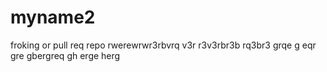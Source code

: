 # myname2
froking or pull req repo
rwerewrwr3rbvrq v3r  r3v3rbr3b
rq3br3
grqe
g
eqr
gre
gbergreq
gh
erge
herg
